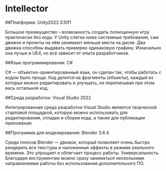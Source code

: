 # Intellector

##Платформа: Unity2022.3.10f1

Большое преимущество – возможность создать полноценную игру практически без кода. У Unity слегка ниже системные требования, сам движок и проекты на нём занимают меньше места на диске. Два движка способны выдавать примерно одинаковую графику. Изначально она лучше в UE4, но всё зависит от опыта разработчиков.


##Язык программирования: C#

C# — объектно-ориентированный язык, он сделан так, чтобы работать с кодом было проще. Код делится на фрагменты (объекты), каждый из которых можно редактировать и улучшать, не переписывая при этом весь остальной код.


##Среда разработки: Visual Studio 2022

Интегрированная среда разработки Visual Studio является творческой стартовой площадкой, которую можно использовать для редактирования, отладки и сборки кода, а также для публикации приложения.


##Программа для моделирования: Blender 3.6.4

Среди плюсов Blender ― движок, который позволяет очень быстро рендерить все текстуры и наложенные эффекты в режиме реального времени. Это упрощает и облегчает процесс работы. Универсальность. Благодаря инструментам можно сразу заниматься несколькими направлениями работы без использования дополнительного ПО.
